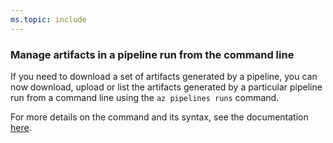 ```yaml
---
ms.topic: include
---
```


### Manage artifacts in a pipeline run from the command line

If you need to download a set of artifacts generated by a pipeline, you can now download, upload or list the artifacts generated by a particular pipeline run from a command line using the `az pipelines runs` command. 

For more details on the command and its syntax, see the documentation [here](/cli/azure/pipelines/runs/artifact?view=azure-cli-latest&preserve-view=true).
